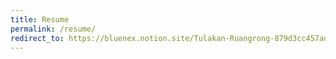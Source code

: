```yaml
---
title: Resume
permalink: /resume/
redirect_to: https://bluenex.notion.site/Tulakan-Ruangrong-879d3cc457ad4a128bcae5f731ebf5c7
---
```

